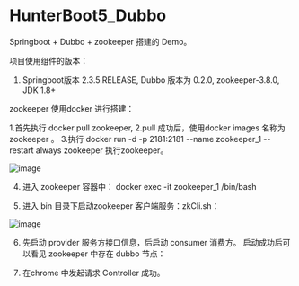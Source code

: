 # HunterBoot5_Dubbo

Springboot + Dubbo + zookeeper 搭建的 Demo。


项目使用组件的版本：
1. Springboot版本 2.3.5.RELEASE, Dubbo 版本为 0.2.0, zookeeper-3.8.0, JDK 1.8+

zookeeper 使用docker 进行搭建：

1.首先执行 docker pull zookeeper, 
2.pull 成功后，使用docker images 名称为 zookeeper 。
3.执行 docker run  -d -p 2181:2181 --name zookeeper_1  --restart always  zookeeper 执行zookeeper。

![image](https://user-images.githubusercontent.com/22415416/166179559-79d56619-9776-4e48-9f9b-ad82dd912595.png)

4. 进入 zookeeper 容器中：
docker exec -it zookeeper_1  /bin/bash

5. 进入 bin 目录下启动zookeeper 客户端服务：zkCli.sh：

![image](https://user-images.githubusercontent.com/22415416/166179789-37945d0d-ec59-4e85-a292-7e40ec3eb23c.png)

6. 先启动 provider 服务方接口信息，后启动 consumer 消费方。
启动成功后可以看见 zookeeper 中存在 dubbo 节点：

7. 在chrome 中发起请求 Controller 成功。
